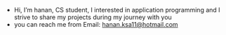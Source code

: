 - Hi, I’m hanan, CS student, I interested in application programming and I strive to share my projects during my journey with you
-  you can reach me from Email: hanan.ksa11@hotmail.com

